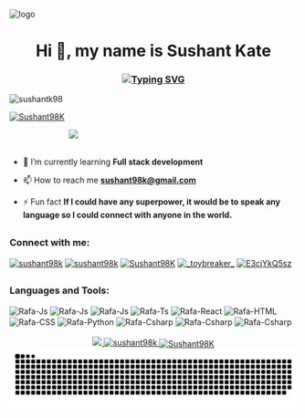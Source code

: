 ![logo](https://github.com/SushantK98/SushantK98/blob/main/BlackBanner.png)
<h1 align="center">Hi 👋, my name is Sushant Kate</h1>
<h3 align="center"><a href="https://git.io/typing-svg"><img src="https://readme-typing-svg.demolab.com?font=Fira+Code&duration=5500&pause=1&vCenter=true&lines=I'm+a+Full-Stack+Developer;I'm+a+Front-end+Developer;I'm+a+Back-End+Developer;I'm+a+Web+Designer" alt="Typing SVG" /></a></h3>

<p><img align="left" src="https://komarev.com/ghpvc/?username=sushantk98&label=Profile%20views&color=0e75b6&style=flat"
        alt="sushantk98" /> </p><br>
<p align="left"> <a href="https://twitter.com/Sushant98K" target="blank"><img src="https://img.shields.io/twitter/follow/Sushant98K?logo=twitter&style=flat" alt="Sushant98K" /></a> </p>        
<img align="right" width="400"
        <img src="https://user-images.githubusercontent.com/74038190/225813708-98b745f2-7d22-48cf-9150-083f1b00d6c9.gif" width="500">
<br></br>
        

- 🌱 I’m currently learning **Full stack development**

- 📫 How to reach me **sushant98k@gmail.com**

- ⚡ Fun fact **If I could have any superpower, it would be to speak any language so I could connect with anyone in the
world.**
##

<h3 align="left">Connect with me:</h3>
<p align="left">
    <a href="https://linkedin.com/in/sushant98k" target="blank"><img align="center" 
            src="https://cdn-icons-png.flaticon.com/512/174/174857.png" 
            alt="sushant98k" height="30" width="30" /></a>
    <a href="https://www.hackerrank.com/sushant98k" target="blank"><img align="center"
            src="https://upload.wikimedia.org/wikipedia/commons/4/40/HackerRank_Icon-1000px.png" alt="sushant98k"
            height="30" width="30" /></a>
    <a href="https://twitter.com/Sushant98K" target="blank"><img align="center"
            src="https://assets.stickpng.com/thumbs/580b57fcd9996e24bc43c53e.png" alt="Sushant98K" height="40"
            width="40" /></a>
    <a href="https://instagram.com/_toybreaker_" target="blank"><img align="center"
            src="https://upload.wikimedia.org/wikipedia/commons/thumb/9/96/Instagram.svg/1200px-Instagram.svg.png"
            alt="_toybreaker_" height="30" width="30" /></a>
    <a href="https://discord.gg/E3cjYkQ5sz" target="blank"><img align="center"
            src="https://www.freepnglogos.com/uploads/discord-logo-png/concours-discord-cartes-voeux-fortnite-france-6.png"
            alt="E3cjYkQ5sz" height="30" width="30" /></a>
    
</p>

##

<h3 align="left">Languages and Tools:</h3>
<div style="display: inline_block">
    <img align="center" alt="Rafa-Js" height="40" width="40" src="https://cdn.jsdelivr.net/gh/devicons/devicon/icons/html5/html5-original-wordmark.svg"/>
    <img align="center" alt="Rafa-Js" height="40" width="40" src="https://cdn.jsdelivr.net/gh/devicons/devicon/icons/css3/css3-original-wordmark.svg" />
    <img align="center" alt="Rafa-Js" height="40" width="40" src="https://cdn.jsdelivr.net/gh/devicons/devicon/icons/javascript/javascript-original.svg">
  <img align="center" alt="Rafa-Ts" height="40" width="40" src="https://cdn.jsdelivr.net/gh/devicons/devicon/icons/nodejs/nodejs-original-wordmark.svg">
  <img align="center" alt="Rafa-React" height="40" width="40" src="https://cdn.jsdelivr.net/gh/devicons/devicon/icons/java/java-original-wordmark.svg">
  <img align="center" alt="Rafa-HTML" height="40" width="40" src="https://cdn.jsdelivr.net/gh/devicons/devicon/icons/python/python-original-wordmark.svg">
  <img align="center" alt="Rafa-CSS" height="40" width="40" src="https://cdn.jsdelivr.net/gh/devicons/devicon/icons/django/django-plain.svg">
  <img align="center" alt="Rafa-Python" height="40" width="40" src="https://cdn.jsdelivr.net/gh/devicons/devicon/icons/mysql/mysql-original-wordmark.svg">
  <img align="center" alt="Rafa-Csharp" height="40" width="40" src="https://cdn.jsdelivr.net/gh/devicons/devicon/icons/androidstudio/androidstudio-original.svg">
  <img align="center" alt="Rafa-Csharp" height="40" width="40" src="https://cdn.jsdelivr.net/gh/devicons/devicon/icons/firebase/firebase-plain-wordmark.svg">
  <img align="center" alt="Rafa-Csharp" height="40" width="40" src="https://cdn.jsdelivr.net/gh/devicons/devicon/icons/visualstudio/visualstudio-plain.svg">
</div><br>

<div align="center" style="display: inline_block">
  <a href="https://github.com/Sushant98K">
  <img height="180em" src="https://github-readme-stats.vercel.app/api?username=Sushant98K&show_icons=true&theme=buefy&include_all_commits=true"/>
  <img height="180em" src="https://github-readme-stats.vercel.app/api/top-langs?username=sushant98k&show_icons=true&locale=en&layout=compact&include_all_commits=true&theme=buefy" alt="sushant98k"/>
  <img align="center" src="https://github-readme-streak-stats.herokuapp.com/?user=Sushant98K&show_icons=true&theme=buefy&include_all_commits=true" alt="Sushant98K"/>
</div>

<picture>
  <source
    media="(prefers-color-scheme: dark)"
    srcset="https://raw.githubusercontent.com/platane/snk/output/github-contribution-grid-snake-dark.svg"
  />
  <source
    media="(prefers-color-scheme: light)"
    srcset="https://raw.githubusercontent.com/platane/snk/output/github-contribution-grid-snake.svg"
  />
  <img
    alt="github contribution grid snake animation"
    src="https://raw.githubusercontent.com/platane/snk/output/github-contribution-grid-snake.svg"
  />
</picture>
